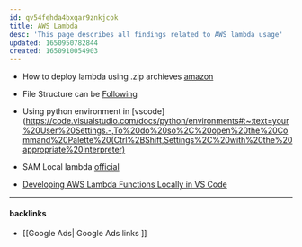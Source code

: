 ```yaml
---
id: qv54fehda4bxqar9znkjcok
title: AWS Lambda
desc: 'This page describes all findings related to AWS lambda usage'
updated: 1650950782844
created: 1650910054903
---
```


- How to deploy lambda using .zip archieves [amazon](https://docs.aws.amazon.com/lambda/latest/dg/python-package.html)

- File Structure can be [Following](https://stackoverflow.com/questions/35340921/aws-lambda-import-module-error-in-python)

- Using python environment in [vscode](https://code.visualstudio.com/docs/python/environments#:~:text=your%20User%20Settings.-,To%20do%20so%2C%20open%20the%20Command%20Palette%20(Ctrl%2BShift,Settings%2C%20with%20the%20appropriate%20interpreter)

- SAM Local lambda [official](https://docs.aws.amazon.com/serverless-application-model/latest/developerguide/sam-cli-command-reference-sam-local-start-lambda.html)


- [Developing AWS Lambda Functions Locally in VS Code](https://www.youtube.com/watch?v=fEZE3rm8Ma8)


---
#### backlinks
- [[Google Ads| Google Ads links ]]

